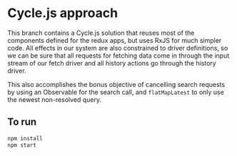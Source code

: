 # Cycle.js approach

This branch contains a Cycle.js solution that reuses most of the components defined for the redux apps, but uses RxJS for much simpler code. All effects in our system are also constrained to driver definitions, so we can be sure that all requests for fetching data come in through the input stream of our fetch driver and all history actions go through the history driver.

This also accomplishes the bonus objective of cancelling search requests by using an Observable for the search call, and `flatMapLatest` to only use the newest non-resolved query.

## To run
```sh
npm install
npm start
```
